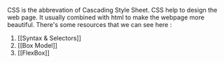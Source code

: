 CSS is the abbrevation of Cascading Style Sheet. CSS help to design the web page. It usually combined with html to make the webpage more beautiful. There's some resources that we can see here :
1. [[Syntax & Selectors]]
2. [[Box Model]]
3. [[FlexBox]]
